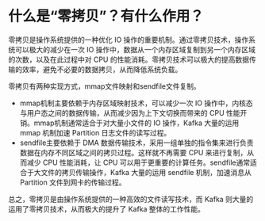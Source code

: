 # 什么是“零拷贝”？有什么作用？

零拷贝是操作系统提供的一种优化 IO 操作的重要机制。通过零拷贝技术，操作系统可以极大的减少在一次 IO 操作中，数据从一个内存区域复制到另一个内存区域的次数，以及在此过程中对 CPU 的性能消耗。零拷贝技术可以极大的提高数据传输的效率，避免不必要的数据拷贝，从而降低系统负载。

零拷贝有两种实现方式，mmap文件映射和sendfile文件复制。

+ mmap机制主要依赖于内存区域映射技术，可以减少一次 IO 操作中，内核态与用户态之间的数据传输，从而减少因为上下文切换而带来的 CPU 性能开销。mmap机制通常适合于对大量小文件的 IO 操作，Kafka 大量的运用 mmap 机制加速 Partition 日志文件的读写过程。
+ sendfile主要依赖于 DMA 数据传输技术，采用一组单独的指令集来进行负责数据在内存不同区域之间的拷贝过程。这样就不再需要 CPU 来进行复制，从而减少 CPU 性能消耗，让 CPU 可以用于更重要的计算任务。sendfile通常适合于大文件的拷贝传输操作，Kafka 大量的运用 sendfile 机制，加速消息从 Partition 文件到网卡的传输过程。

总之，零拷贝是由操作系统提供的一种高效的文件读写技术，而 Kafka 则大量的运用了零拷贝技术，从而极大的提升了 Kafka 整体的工作性能。


